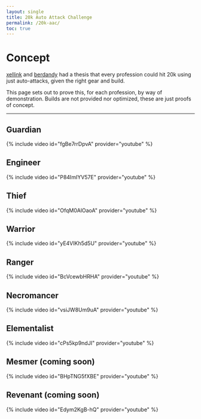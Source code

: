 ```yaml
---
layout: single
title: 20k Auto Attack Challenge
permalink: /20k-aac/
toc: true
---
```


# Concept

[xellink](https://www.youtube.com/@xellink) and [berdandy](https://www.youtube.com/@berdandy) had a thesis that every profession could hit 20k using just auto-attacks, given the right gear and build.

This page sets out to prove this, for each profession, by way of demonstration. Builds are not provided nor optimized, these are just proofs of concept.

--- 

## Guardian
{% include video id="fgBe7rrDpvA" provider="youtube" %}

## Engineer
{% include video id="P84ImIYV57E" provider="youtube" %}

## Thief
{% include video id="OfqM0AlOaoA" provider="youtube" %}

## Warrior
{% include video id="yE4VIKh5d5U" provider="youtube" %}

## Ranger
{% include video id="BcVcewbHRHA" provider="youtube" %}

## Necromancer
{% include video id="vsiJW8Um9uA" provider="youtube" %}

## Elementalist
{% include video id="cPs5kp9ndJI" provider="youtube" %}

## Mesmer (coming soon)

{% include video id="BHpTNG5fXBE" provider="youtube" %}

## Revenant (coming soon)

{% include video id="Edym2KgB-hQ" provider="youtube" %}

